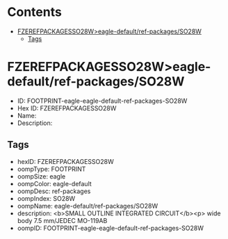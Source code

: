 



Contents
========

* [FZEREFPACKAGESSO28W>eagle-default/ref-packages/SO28W](#fzerefpackagesso28weagle-defaultref-packagesso28w)
	* [Tags](#tags)

# FZEREFPACKAGESSO28W>eagle-default/ref-packages/SO28W

- ID: FOOTPRINT-eagle-eagle-default-ref-packages-SO28W
- Hex ID: FZEREFPACKAGESSO28W
- Name: 
- Description: 

## Tags

- hexID: FZEREFPACKAGESSO28W
- oompType: FOOTPRINT
- oompSize: eagle
- oompColor: eagle-default
- oompDesc: ref-packages
- oompIndex: SO28W
- oompName: eagle-default/ref-packages/SO28W
- description: &lt;b&gt;SMALL OUTLINE INTEGRATED CIRCUIT&lt;/b&gt;&lt;p&gt;&#xD;
wide body 7.5 mm/JEDEC MO-119AB
- oompID: FOOTPRINT-eagle-eagle-default-ref-packages-SO28W
